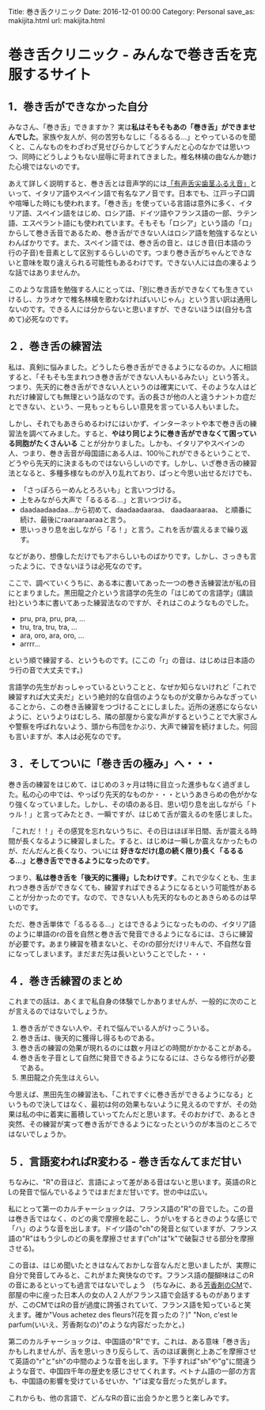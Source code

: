 Title: 巻き舌クリニック
Date: 2016-12-01 00:00
Category: Personal
save_as: makijita.html
url: makijita.html


# 巻き舌クリニック  - みんなで巻き舌を克服するサイト


## 1．巻き舌ができなかった自分

みなさん、「巻き舌」できますか？ 実は**私はそもそもあの「巻き舌」ができませんでした**。家族や友人が、何の苦労もなしに「るるるる…」とやっているのを聞くと、こんなものをわざわざ見せびらかしてどうすんだと心のなかでは思いつつ、同時にどうしようもない屈辱に苛まれてきました。椎名林檎の曲なんか聴けた心境ではないのです。

あえて詳しく説明すると、巻き舌とは音声学的には[「有声舌尖歯茎ふるえ音」](http://ja.wikipedia.org/wiki/%E6%AD%AF%E8%8C%8E%E3%81%B5%E3%82%8B%E3%81%88%E9%9F%B3)といって、イタリア語やスペイン語で有名なアノ音です。日本でも、江戸っ子口調や喧嘩した時にも使われます。「巻き舌」を使っている言語は意外に多く、イタリア語、スペイン語をはじめ、ロシア語、ドイツ語やフランス語の一部、ラテン語、エスペラント語にも使われています。そもそも「ロシア」という語の「ロ」からして巻き舌音であるため、巻き舌ができない人はロシア語を勉強するなといわんばかりです。また、スペイン語では、巻き舌の音と、はじき音(日本語のラ行の子音)を音素として区別するらしいのです。つまり巻き舌がちゃんとできないと意味を取り違えられる可能性もあるわけです。できない人には血の凍るような話ではありませんか。

このような言語を勉強する人にとっては、「別に巻き舌ができなくても生きていけるし、カラオケで椎名林檎を歌わなければいいじゃん」という言い訳は通用しないのです。できる人には分からないと思いますが、できないほうは(自分も含めて)必死なのです。

## ２．巻き舌の練習法

私は、真剣に悩みました。どうしたら巻き舌ができるようになるのか。人に相談すると、「そもそも生まれつき巻き舌ができない人もいるみたい」という答え。つまり、先天的に巻き舌ができない人というのは確実にいて、そのような人はどれだけ練習しても無理という話なのです。舌の長さが他の人と違うナントカ症だとできない、という、一見もっともらしい意見を言っている人もいました。

しかし、それでもあきらめるわけにはいかず、インターネットや本で巻き舌の練習法を調べてみました。すると、**やはり同じように巻き舌ができなくて困っている同胞がたくさんいる** ことが分かりました。しかも、イタリアやスペインの人、つまり、巻き舌音が母国語にある人は、100％これができるということで、どうやら先天的に決まるものではないらしいのです。しかし、いざ巻き舌の練習法となると、多種多様なものが入り乱れており、ぱっと今思い出せるだけでも、


* 「さっぽろらーめんとろろいも」と言いつづける。
* 上をみながら大声で「るるるる…」と言いつづける。
* daadaadaadaa…から初めて、daadaadaaraa、 daadaaraaraa、 と順番に続け、最後にraaraaraaraaと言う。
* 思いっきり息を出しながら「る！」と言う。これを舌が震えるまで繰り返す。


などがあり、想像しただけでもアホらしいものばかりです。しかし、さっきも言ったように、できないほうは必死なのです。

ここで、調べていくうちに、ある本に書いてあった一つの巻き舌練習法が私の目にとまりました。黒田龍之介という言語学の先生の「はじめての言語学」(講談社)という本に書いてあった練習法なのですが、それはこのようなものでした。


* pru, pra, pru, pra, ...
* tru, tra, tru, tra, ...
* ara, oro, ara, oro, ...
* arrrr...

という順で練習する、というものです。(ここの「r」の音は、はじめは日本語のラ行の音で大丈夫です。)

言語学の先生がおっしゃっているということと、なぜか知らないけれど「これで練習すれば大丈夫だ」という絶対的な自信のようなものが文章からみなぎっていることから、この巻き舌練習をつづけることにしました。近所の迷惑にならないように、というよりはむしろ、隣の部屋から変な声がするということで大家さんや警察を呼ばれないよう、頭から布団をかぶり、大声で練習を続けました。何回も言いますが、本人は必死なのです。

## ３．そしてついに「巻き舌の極み」へ・・・

巻き舌の練習をはじめて、はじめの３ヶ月は特に目立った進歩もなく過ぎました。私の心の中では、やっぱり先天的なものか・・・というあきらめの色がかなり強くなっていました。しかし、その頃のある日、思い切り息を出しながら「トゥル！」と言ってみたとき、一瞬ですが、はじめて舌が震えるのを感じました。

「これだ！！」その感覚を忘れないうちに、その日はほぼ半日間、舌が震える時間が長くなるように練習しました。すると、はじめは一瞬しか震えなかったものが、だんだんと長くなり、ついには **好きなだけ(息の続く限り)長く「るるるる…」と巻き舌でできるようになったのです**。

つまり、**私は巻き舌を「後天的に獲得」したわけです**。これで少なくとも、生まれつき巻き舌ができなくても、練習すればできるようになるという可能性があることが分かったのです。なので、できない人も先天的なものとあきらめるのは早いのです。

ただ、巻き舌単体で「るるるる…」とはできるようになったものの、イタリア語のように単語のrの音を自然と巻き舌で発音できるようになるには、さらに練習が必要です。あまり練習を積まないと、そのrの部分だけリキんで、不自然な音になってしまいます。まだまだ先は長いということでした・・・

## ４．巻き舌練習のまとめ

これまでの話は、あくまで私自身の体験でしかありませんが、一般的に次のことが言えるのではないでしょうか。

1. 巻き舌ができない人や、それで悩んでいる人がけっこういる。
1. 巻き舌は、後天的に獲得し得るものである。
1. 巻き舌の練習の効果が現れるのには数ヶ月ほどの時間がかかることがある。
1. 巻き舌を子音として自然に発音できるようになるには、さらなる修行が必要である。
1. 黒田龍之介先生はえらい。

今思えば、黒田先生の練習法も、「これですぐに巻き舌ができるようになる」というもので決してはなく、最初は何の効果もないように見えるのですが、その効果は私の中に着実に蓄積していってたんだと思います。そのおかげで、あるとき突然、その練習が実って巻き舌ができるようになったというのが本当のところではないでしょうか。

## ５．言語変わればR変わる - 巻き舌なんてまだ甘い

ちなみに、"R"の音ほど、言語によって差がある音はないと思います。英語のRとLの発音で悩んでいるようではまだまだ甘いです。世の中は広い。

私にとって第一のカルチャーショックは、フランス語の"R"の音でした。この音は巻き舌ではなく、のどの奥で摩擦を起こし、うがいをするときのような感じで「ハ」のような音を出します。ドイツ語の"ch"の発音と似ていますが、フランス語の"R"はもう少しのどの奥を摩擦させます("ch"は"k"で破裂させる部分を摩擦させる)。

この音は、はじめ聞いたときはなんておかしな音なんだと思いましたが、実際に自分で発音してみると、これがまた爽快なのです。フランス語の醍醐味はこのRの音にあるといっても過言ではないでしょう　(ちなみに、ある[芳香剤のCM](https://www.youtube.com/watch?v=pWFGKaOEZfs)で、部屋の中に座った日本人の女の人２人がフランス語で会話するものがありますが、このCMではRの音が過度に誇張されていて、フランス語を知っていると笑えます。確か"Vous achetez des fleurs?(花を買ったの？)" "Non, c'est le parfum(いいえ、芳香剤なの)"のような内容だったかと。)

第二のカルチャーショックは、中国語の"R"です。これは、ある意味「巻き舌」かもしれませんが、舌を思いっきり反らして、舌のほぼ裏側と上あごを摩擦させて英語の"r"と"sh"の中間のような音を出します。下手すれば"sh"や"g"に間違うような音で、中国四千年の歴史を感じさせてくれます。ベトナム語の一部の方言も、中国語の影響を受けているせいか、"r"は変な音だった気がします。

これからも、他の言語で、どんなRの音に出会うかと思うと楽しみです。
